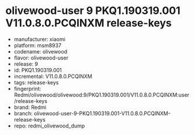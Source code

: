 # olivewood-user 9 PKQ1.190319.001 V11.0.8.0.PCQINXM release-keys
- manufacturer: xiaomi
- platform: msm8937
- codename: olivewood
- flavor: olivewood-user
- release: 9
- id: PKQ1.190319.001
- incremental: V11.0.8.0.PCQINXM
- tags: release-keys
- fingerprint: Redmi/olivewood/olivewood:9/PKQ1.190319.001/V11.0.8.0.PCQINXM:user/release-keys
- brand: Redmi
- branch: olivewood-user-9-PKQ1.190319.001-V11.0.8.0.PCQINXM-release-keys
- repo: redmi_olivewood_dump
